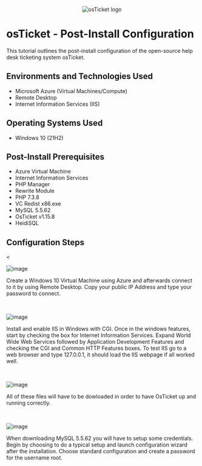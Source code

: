 
<p align="center">
<img src="https://i.imgur.com/Clzj7Xs.png" alt="osTicket logo"/>
</p>

<h1>osTicket - Post-Install Configuration</h1>
This tutorial outlines the post-install configuration of the open-source help desk ticketing system osTicket.<br />

<h2>Environments and Technologies Used</h2>

- Microsoft Azure (Virtual Machines/Compute)
- Remote Desktop
- Internet Information Services (IIS)

<h2>Operating Systems Used </h2>

- Windows 10</b> (21H2)

<h2>Post-Install Prerequisites</h2>

- Azure Virtual Machine
- Internet Information Services
- PHP Manager
- Rewrite Module
- PHP 7.3.8
- VC Redist x86.exe
- MySQL 5.5.62
- OsTicket v1.15.8
- HeidiSQL

<h2>Configuration Steps</h2>

<p>
<


![image](https://github.com/Jess20A/post-install-config/assets/142112890/ef492030-1600-4157-bf55-4084e4fe2696)



</p>
<p>
Create a Windows 10 Virtual Machine using Azure and afterwards connect to it by using Remote Desktop. Copy your public IP Address and type your password to connect. 
</p>
<br />


![image](https://github.com/Jess20A/post-install-config/assets/142112890/9c93db9d-b6ea-4956-ae88-a24ddbcc8a22)

</p>
<p>
Install and enable IIS in Windows with CGI. Once in the windows features, start by checking the box for Internet Information Services. Expand World Wide Web Services followed by Application Development Features and checking the CGI and Common HTTP Features boxes. To test IIS go to a web browser and type 127.0.0.1, it should load the IIS webpage if all worked well.
</p>
<br />


![image](https://github.com/Jess20A/post-install-config/assets/142112890/2a3b83c2-c5d7-4ae2-a04e-1e8461b98529)
<p>
All of these files will have to be dowloaded in order to have OsTicket up and running correctly.

</p>
<br />

![image](https://github.com/Jess20A/post-install-config/assets/142112890/206ed688-f63b-45d2-bd4b-4edf1172e5fd)

When downloading MySQL 5.5.62 you will have to setup some credentials. Begin by choosing to do a typical setup and launch configuration wizard after the installation. Choose standard configuration and create a password for the username root.




